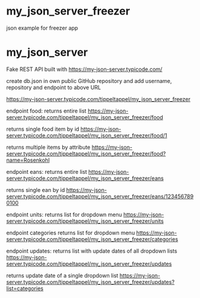 # my_json_server_freezer
json example for freezer app

# my_json_server
Fake REST API built with https://my-json-server.typicode.com/

create db.json in own public GitHub repository and add username, repository and endpoint to above URL

https://my-json-server.typicode.com/tippeltappel/my_json_server_freezer

endpoint food:
returns entire list
https://my-json-server.typicode.com/tippeltappel/my_json_server_freezer/food

returns single food item by id
https://my-json-server.typicode.com/tippeltappel/my_json_server_freezer/food/1

returns multiple items by attribute
https://my-json-server.typicode.com/tippeltappel/my_json_server_freezer/food?name=Rosenkohl


endpoint eans:
returns entire list
https://my-json-server.typicode.com/tippeltappel/my_json_server_freezer/eans

returns single ean by id
https://my-json-server.typicode.com/tippeltappel/my_json_server_freezer/eans/1234567890100


endpoint units:
returns list for dropdown menu
https://my-json-server.typicode.com/tippeltappel/my_json_server_freezer/units


endpoint categories
returns list for dropdown menu
https://my-json-server.typicode.com/tippeltappel/my_json_server_freezer/categories


endpoint updates:
returns list with update dates of all dropdown lists
https://my-json-server.typicode.com/tippeltappel/my_json_server_freezer/updates

returns update date of a single dropdown list
https://my-json-server.typicode.com/tippeltappel/my_json_server_freezer/updates?list=categories